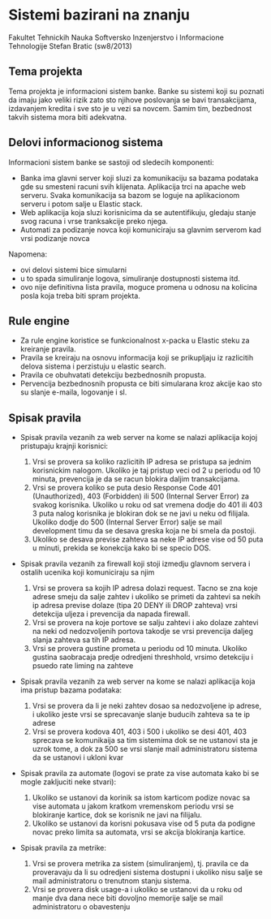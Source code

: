 # Sistemi bazirani na znanju

Fakultet Tehnickih Nauka
Softversko Inzenjerstvo i Informacione Tehnologije
Stefan Bratic (sw8/2013)

## Tema projekta

Tema projekta je informacioni sistem banke. Banke su sistemi koji su poznati da imaju jako veliki rizik zato sto njihove poslovanja se bavi transakcijama, izdavanjem kredita i sve sto je u vezi sa novcem. Samim tim, bezbednost takvih sistema mora biti adekvatna. 

## Delovi informacionog sistema

Informacioni sistem banke se sastoji od sledecih komponenti:
- Banka ima glavni server koji sluzi za komunikaciju sa bazama podataka gde su smesteni racuni svih klijenata. Aplikacija trci na apache web serveru. Svaka komunikacija sa bazom se loguje na aplikacionom serveru i potom salje u Elastic stack.
- Web aplikacija koja sluzi korisnicima da se autentifikuju, gledaju stanje svog racuna i vrse tranksakcije preko njega.
- Automati za podizanje novca koji komuniciraju sa glavnim serverom kad vrsi podizanje novca

Napomena:
 - ovi delovi sistemi bice simularni
 - u to spada simuliranje logova, simuliranje dostupnosti sistema itd.
 - ovo nije definitivna lista pravila, moguce promena u odnosu na kolicina posla koja treba biti spram projekta.


## Rule engine

- Za rule engine koristice se funkcionalnost x-packa u Elastic steku za kreiranje pravila.
- Pravila se kreiraju na osnovu informacija koji se prikupljaju iz razlicitih delova sistema i perzistuju u elastic search.
- Pravila ce obuhvatati detekciju bezbednosnih propusta.
- Pervencija bezbednosnih propusta ce biti simularana kroz akcije kao sto su slanje e-maila, logovanje i sl.


## Spisak pravila

- Spisak pravila vezanih za web server na kome se nalazi aplikacija kojoj pristupaju krajnji korisnici:
  1. Vrsi se provera sa koliko razlicitih IP adresa se pristupa sa jednim korisnickim nalogom. Ukoliko je taj pristup veci od 2 u periodu od 10 minuta, prevencija je da se racun blokira daljim transakcijama.
  2. Vrsi se provera koliko se puta desio Response Code 401 (Unauthorized), 403 (Forbidden) ili 500 (Internal Server Error) za svakog korisnika. Ukoliko u roku od sat vremena dodje do 401 ili 403 3 puta nalog korisnika je blokiran dok se ne javi u neku od filijala. Ukoliko dodje do 500 (Internal Server Error) salje se mail development timu da se desava greska koja ne bi smela da postoji.
  3. Ukoliko se desava previse zahteva sa neke IP adrese vise od 50 puta u minuti, prekida se konekcija kako bi se specio DOS.

- Spisak pravila vezanih za firewall koji stoji izmedju glavnom servera i ostalih ucenika koji komuniciraju sa njim
  1. Vrsi se provera sa kojih IP adresa dolazi request. Tacno se zna koje adrese smeju da salje zahtev i ukoliko se primeti da zahtevi sa nekih ip adresa previse dolaze (tipa 20 DENY ili DROP zahteva) vrsi detekcija uljeza i prevencija da napada firewall.
  2. Vrsi se provera na koje portove se salju zahtevi i ako dolaze zahtevi na neki od nedozvoljenih portova takodje se vrsi prevencija daljeg slanja zahteva sa tih IP adresa.
  3. Vrsi se provera gustine prometa u periodu od 10 minuta. Ukoliko gustina saobracaja predje odredjeni threshhold, vrsimo detekciju i psuedo rate liming na zahteve

- Spisak pravila vezanih za web server na kome se nalazi aplikacija koja ima pristup bazama podataka:
  1. Vrsi se provera da li je neki zahtev dosao sa nedozvoljene ip adrese, i ukoliko jeste vrsi se sprecavanje slanje buducih zahteva sa te ip adrese
  2. Vrsi se provera kodova 401, 403 i 500 i ukoliko se desi 401, 403 sprecava se komunikaija sa tim sistemima dok se ne ustanovi sta je uzrok tome, a dok za 500 se vrsi slanje mail administratoru sistema da se ustanovi i ukloni kvar

- Spisak pravila za automate (logovi se prate za vise automata kako bi se mogle zakljuciti neke stvari):
  1. Ukoliko se ustanovi da korinik sa istom karticom podize novac sa vise automata u jakom kratkom vremenskom periodu vrsi se blokiranje kartice, dok se korisnik ne javi na filijalu.
  2. Ukoliko se ustanovi da korisni pokusava vise od 5 puta da podigne novac preko limita sa automata, vrsi se akcija blokiranja kartice.

- Spisak pravila za metrike:
  1. Vrsi se provera metrika za sistem (simuliranjem), tj. pravila ce da proveravaju da li su odredjeni sistema dostupni i ukoliko nisu salje se mail administratoru o trenutnom stanju sistema.
  2. Vrsi se provera disk usage-a i ukoliko se ustanovi da u roku od manje dva dana nece biti dovoljno memorije salje se mail administratoru o obavestenju



